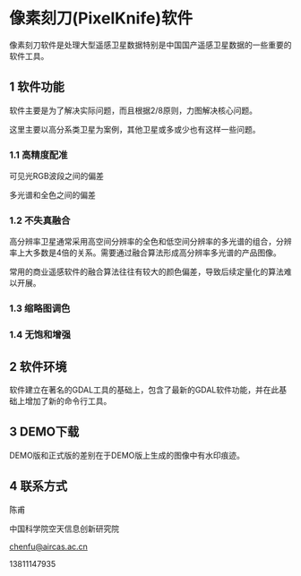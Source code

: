 # 像素刻刀(PixelKnife)软件

像素刻刀软件是处理大型遥感卫星数据特别是中国国产遥感卫星数据的一些重要的软件工具。



## 1 软件功能

软件主要是为了解决实际问题，而且根据2/8原则，力图解决核心问题。

这里主要以高分系类卫星为案例，其他卫星或多或少也有这样一些问题。



### 1.1 高精度配准

可见光RGB波段之间的偏差

多光谱和全色之间的偏差

### 1.2 不失真融合

高分辨率卫星通常采用高空间分辨率的全色和低空间分辨率的多光谱的组合，分辨率上大多数是4倍的关系。需要通过融合算法形成高分辨率多光谱的产品图像。

常用的商业遥感软件的融合算法往往有较大的颜色偏差，导致后续定量化的算法难以开展。


### 1.3 缩略图调色


### 1.4 无饱和增强



## 2 软件环境

软件建立在著名的GDAL工具的基础上，包含了最新的GDAL软件功能，并在此基础上增加了新的命令行工具。



## 3 DEMO下载

DEMO版和正式版的差别在于DEMO版上生成的图像中有水印痕迹。



## 4 联系方式

陈甫

中国科学院空天信息创新研究院

chenfu@aircas.ac.cn

13811147935